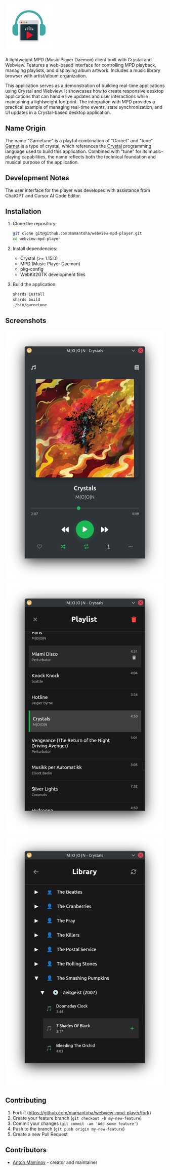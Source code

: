 <p align="left">
  <img src="https://github.com/mamantoha/webview-mpd-player/raw/refs/heads/main/src/assets/icon.png" alt="webview-mpd-player" height="150px">
</p>


A lightweight MPD (Music Player Daemon) client built with Crystal and Webview. Features a web-based interface for controlling MPD playback, managing playlists, and displaying album artwork. Includes a music library browser with artist/album organization.

This application serves as a demonstration of building real-time applications using Crystal and Webview. It showcases how to create responsive desktop applications that can handle live updates and user interactions while maintaining a lightweight footprint. The integration with MPD provides a practical example of managing real-time events, state synchronization, and UI updates in a Crystal-based desktop application.

## Name Origin

The name "Garnetune" is a playful combination of "Garnet" and "tune". [Garnet](https://en.wikipedia.org/wiki/Garnet) is a type of crystal, which references the [Crystal](https://crystal-lang.org/) programming language used to build this application. Combined with "tune" for its music-playing capabilities, the name reflects both the technical foundation and musical purpose of the application.


## Development Notes

The user interface for the player was developed with assistance from ChatGPT and Cursor AI Code Editor.

## Installation

1. Clone the repository:
   ```bash
   git clone git@github.com:mamantoha/webview-mpd-player.git
   cd webview-mpd-player
   ```

2. Install dependencies:
   - Crystal (>= 1.15.0)
   - MPD (Music Player Daemon)
   - pkg-config
   - WebKit2GTK development files

3. Build the application:
   ```bash
   shards install
   shards build
   ./bin/garnetune
   ```

## Screenshots

![Player](src/assets/screenshots/player.png)
![Playlist](src/assets/screenshots/playlist.png)
![Library](src/assets/screenshots/library.png)

## Contributing

1. Fork it (<https://github.com/mamantoha/webview-mpd-player/fork>)
2. Create your feature branch (`git checkout -b my-new-feature`)
3. Commit your changes (`git commit -am 'Add some feature'`)
4. Push to the branch (`git push origin my-new-feature`)
5. Create a new Pull Request

## Contributors

- [Anton Maminov](https://github.com/mamantoha) - creator and maintainer
